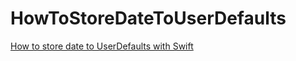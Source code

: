 # HowToStoreDateToUserDefaults
[How to store date to UserDefaults with Swift](https://programmingwithswift.com/how-to-store-date-in-userdefaults-with-swift/)
